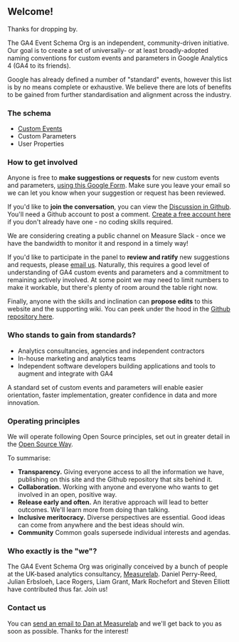 ## Welcome!

Thanks for dropping by.

The GA4 Event Schema Org is an independent, community-driven initiative. Our goal is to create a set of universally- or at least broadly-adopted naming conventions for custom events and parameters in Google Analytics 4 (GA4 to its friends).

Google has already defined a number of "standard" events, however this list is by no means complete or exhaustive. We believe there are lots of benefits to be gained from further standardisation and alignment across the industry.

### The schema
* [Custom Events](https://ga4eventschema.org/custom-events/)
* Custom Parameters
* User Properties

### How to get involved
Anyone is free to **make suggestions or requests** for new custom events and parameters, [using this Google Form](https://docs.google.com/forms/d/e/1FAIpQLScg-4BtI2W1rbhed3_aBBQv04ot9ZH8n8y4g0b8lF7QUiU8-g/viewform?usp=sf_link). Make sure you leave your email so we can let you know when your suggestion or request has been reviewed. 

If you'd like to **join the conversation**, you can view the [Discussion in Github](https://github.com/Measurelab/GA4EventSchema/discussions). You'll need a Github account to post a comment. [Create a free account here](https://github.com/join?source=comment-repo) if you don't already have one - no coding skills required.

We are considering creating a public channel on Measure Slack - once we have the bandwidth to monitor it and respond in a timely way!

If you'd like to participate in the panel to **review and ratify** new suggestions and requests, please [email us](mailto:daniel@measurelab.co.uk). Naturally, this requires a good level of understanding of GA4 custom events and parameters and a commitment to remaining actively involved. At some point we may need to limit numbers to make it workable, but there's plenty of room around the table right now.

Finally, anyone with the skills and inclination can **propose edits** to this website and the supporting wiki. You can peek under the hood in the [Github repository here](https://github.com/Measurelab/GA4EventSchema).

### Who stands to gain from standards?

* Analytics consultancies, agencies and independent contractors
* In-house marketing and analytics teams
* Independent software developers building applications and tools to augment and integrate with GA4

A standard set of custom events and parameters will enable easier orientation, faster implementation, greater confidence in data and more innovation.

### Operating principles

We will operate following Open Source principles, set out in greater detail in the [Open Source Way](https://opensource.com/open-source-way).

To summarise:
* **Transparency.** Giving everyone access to all the information we have, publishing on this site and the Github repository that sits behind it.
* **Collaboration.** Working with anyone and everyone who wants to get involved in an open, positive way.
* **Release early and often.** An iterative approach will lead to better outcomes. We'll learn more from doing than talking.
* **Inclusive meritocracy.** Diverse perspectives are essential. Good ideas can come from anywhere and the best ideas should win. 
* **Community** Common goals supersede individual interests and agendas.

### Who exactly is the "we"?
The GA4 Event Schema Org was originally conceived by a bunch of people at the UK-based analytics consultancy, [Measurelab](https://www.measurelab.co.uk). Daniel Perry-Reed, Julian Erbsloeh, Lace Rogers, Liam Grant, Mark Rochefort and Steven Elliott have contributed thus far. Join us!

### Contact us
You can [send an email to Dan at Measurelab](mailto:daniel@measurelab.co.uk) and we'll get back to you as soon as possible. Thanks for the interest!


